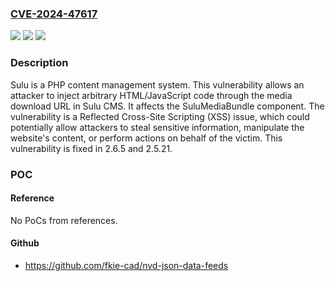 ### [CVE-2024-47617](https://cve.mitre.org/cgi-bin/cvename.cgi?name=CVE-2024-47617)
![](https://img.shields.io/static/v1?label=Product&message=sulu&color=blue)
![](https://img.shields.io/static/v1?label=Version&message=%3D%20%3E%3D%202.6.4%2C%20%3C%202.6.5%20&color=brighgreen)
![](https://img.shields.io/static/v1?label=Vulnerability&message=CWE-79%3A%20Improper%20Neutralization%20of%20Input%20During%20Web%20Page%20Generation%20('Cross-site%20Scripting')&color=brighgreen)

### Description

Sulu is a PHP content management system. This vulnerability allows an attacker to inject arbitrary HTML/JavaScript code through the media download URL in Sulu CMS. It affects the SuluMediaBundle component. The vulnerability is a Reflected Cross-Site Scripting (XSS) issue, which could potentially allow attackers to steal sensitive information, manipulate the website's content, or perform actions on behalf of the victim. This vulnerability is fixed in 2.6.5 and 2.5.21.

### POC

#### Reference
No PoCs from references.

#### Github
- https://github.com/fkie-cad/nvd-json-data-feeds

